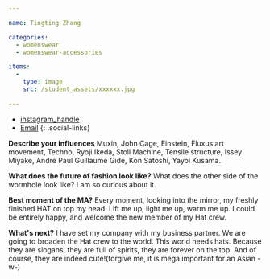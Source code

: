 ```yaml
---

name: Tingting Zhang

categories:
  - womenswear
  - womenswear-accessories

items:
  -
    type: image
    src: /student_assets/xxxxxx.jpg

---
```


* [instagram_handle](https://www.instagram.com/tingtingtingzz/)
* [Email](mailto:tingting.zhang@network.rca.ac.uk)
{: .social-links}

**Describe your influences**
Muxin, John Cage, Einstein, Fluxus art movement, Techno, Ryoji Ikeda, Stoll Machine, Tensile structure, Issey Miyake, Andre Paul Guillaume Gide, Kon Satoshi, Yayoi Kusama.

**What does the future of fashion look like?**
What does the other side of the wormhole look like? I am so curious about it.

**Best moment of the MA?**
Every moment, looking into the mirror, my freshly finished HAT on top my head.
Lift me up, light me up, warm me up.
I could be entirely happy, and welcome the new member of my Hat crew.

**What's next?**
I have set my company with my business partner. We are going to broaden the Hat crew to the world. This world needs hats. Because they are slogans, they are full of spirits, they are forever on the top. And of course, they are indeed cute!(forgive me, it is mega important for an Asian -w-)
